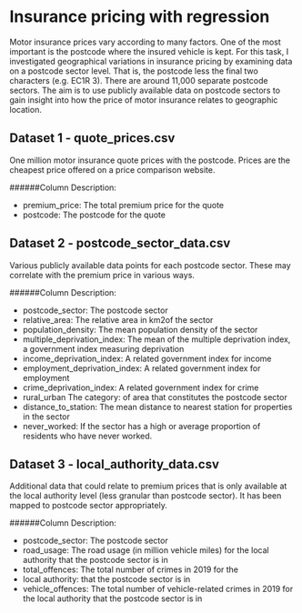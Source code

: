 # Insurance pricing with regression

Motor insurance prices vary according to many factors. One of the most important is the
postcode where the insured vehicle is kept.  For this task, I investigated geographical variations in insurance pricing by examining data
on a postcode sector level. That is, the postcode less the final two characters (e.g. EC1R 3).
There are around 11,000 separate postcode sectors.
The aim is to use publicly available data on postcode sectors to gain insight into how the price
of motor insurance relates to geographic location.

## Dataset 1 - quote_prices.csv
One million motor insurance quote prices with the postcode. Prices are the cheapest price offered on a price comparison website.

######Column Description:
- premium_price: The total premium price for the quote
- postcode: The postcode for the quote

## Dataset 2 - postcode_sector_data.csv
Various publicly available data points for each postcode sector. These may correlate with the
premium price in various ways.

######Column Description:
- postcode_sector: The postcode sector
- relative_area: The relative area in km2of the sector
- population_density: The mean population density of the sector 
- multiple_deprivation_index: The mean of the multiple deprivation index, a government index measuring deprivation
- income_deprivation_index: A related government index for income
- employment_deprivation_index: A related government index for employment
- crime_deprivation_index: A related government index for crime
- rural_urban The category: of area that constitutes the postcode sector
- distance_to_station: The mean distance to nearest station for properties in the sector
- never_worked: If the sector has a high or average proportion of residents who have never worked.

## Dataset 3 - local_authority_data.csv
Additional data that could relate to premium prices that is only available at the local authority
level (less granular than postcode sector). It has been mapped to postcode sector appropriately.

######Column Description:
- postcode_sector: The postcode sector
- road_usage: The road usage (in million vehicle miles) for the local authority that the postcode sector is in 
- total_offences: The total number of crimes in 2019 for the
- local authority: that the postcode sector is in
- vehicle_offences: The total number of vehicle-related crimes in 2019 for the local authority that the postcode sector is in
